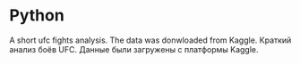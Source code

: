 # Python
A short ufc fights analysis. The data was donwloaded from Kaggle.
Краткий анализ боёв UFC. Данные были загружены с платформы Kaggle.

